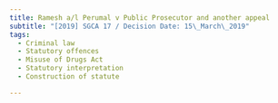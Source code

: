 ```yaml
---
title: Ramesh a/l Perumal v Public Prosecutor and another appeal
subtitle: "[2019] SGCA 17 / Decision Date: 15\_March\_2019"
tags:
  - Criminal law
  - Statutory offences
  - Misuse of Drugs Act
  - Statutory interpretation
  - Construction of statute

---
```

